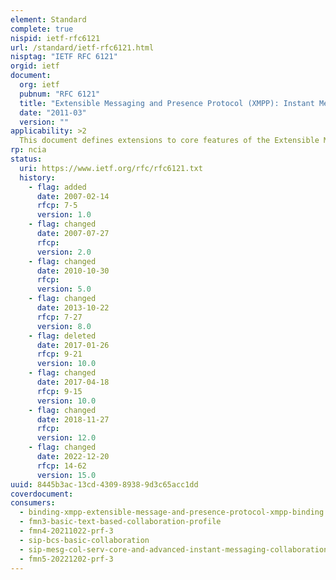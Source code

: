 ```yaml
---
element: Standard
complete: true
nispid: ietf-rfc6121
url: /standard/ietf-rfc6121.html
nisptag: "IETF RFC 6121"
orgid: ietf
document:
  org: ietf
  pubnum: "RFC 6121"
  title: "Extensible Messaging and Presence Protocol (XMPP): Instant Messaging and Presence"
  date: "2011-03"
  version: ""
applicability: >2
  This document defines extensions to core features of the Extensible Messaging and Presence Protocol (XMPP) that provide basic instant messaging (IM) and presence functionality in conformance with the requirements in RFC 2779.
rp: ncia
status:
  uri: https://www.ietf.org/rfc/rfc6121.txt
  history: 
    - flag: added
      date: 2007-02-14
      rfcp: 7-5
      version: 1.0
    - flag: changed
      date: 2007-07-27
      rfcp: 
      version: 2.0
    - flag: changed
      date: 2010-10-30
      rfcp: 
      version: 5.0
    - flag: changed
      date: 2013-10-22
      rfcp: 7-27
      version: 8.0
    - flag: deleted
      date: 2017-01-26
      rfcp: 9-21
      version: 10.0
    - flag: changed
      date: 2017-04-18
      rfcp: 9-15
      version: 10.0
    - flag: changed
      date: 2018-11-27
      rfcp: 
      version: 12.0
    - flag: changed
      date: 2022-12-20
      rfcp: 14-62
      version: 15.0
uuid: 8445b3ac-13cd-4309-8938-9d3c65acc1dd
coverdocument:
consumers:
  - binding-xmpp-extensible-message-and-presence-protocol-xmpp-binding
  - fmn3-basic-text-based-collaboration-profile
  - fmn4-20211022-prf-3
  - sip-bcs-basic-collaboration
  - sip-mesg-col-serv-core-and-advanced-instant-messaging-collaboration
  - fmn5-20221202-prf-3
---
```

